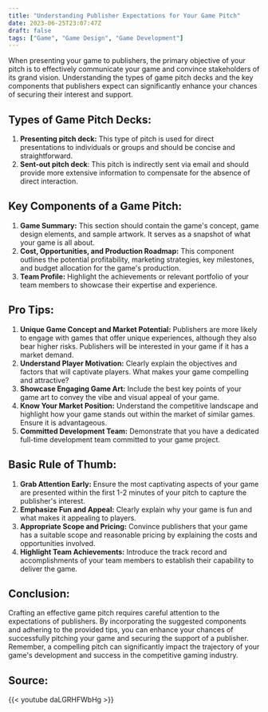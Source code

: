 ```yaml
---
title: "Understanding Publisher Expectations for Your Game Pitch"
date: 2023-06-25T23:07:47Z
draft: false
tags: ["Game", "Game Design", "Game Development"]
---
```


When presenting your game to publishers, the primary objective of your pitch is to effectively communicate your game and convince stakeholders of its grand vision. Understanding the types of game pitch decks and the key components that publishers expect can significantly enhance your chances of securing their interest and support.

## Types of Game Pitch Decks:

1. **Presenting pitch deck:** This type of pitch is used for direct presentations to individuals or groups and should be concise and straightforward.
2. **Sent-out pitch deck**: This pitch is indirectly sent via email and should provide more extensive information to compensate for the absence of direct interaction.

## Key Components of a Game Pitch:

1. **Game Summary:** This section should contain the game's concept, game design elements, and sample artwork. It serves as a snapshot of what your game is all about.
2. **Cost, Opportunities, and Production Roadmap:** This component outlines the potential profitability, marketing strategies, key milestones, and budget allocation for the game's production.
3. **Team Profile:** Highlight the achievements or relevant portfolio of your team members to showcase their expertise and experience.

## Pro Tips:

1. **Unique Game Concept and Market Potential:** Publishers are more likely to engage with games that offer unique experiences, although they also bear higher risks. Publishers will be interested in your game if it has a market demand.
2. **Understand Player Motivation:** Clearly explain the objectives and factors that will captivate players. What makes your game compelling and attractive?
3. **Showcase Engaging Game Art:** Include the best key points of your game art to convey the vibe and visual appeal of your game.
4. **Know Your Market Position:** Understand the competitive landscape and highlight how your game stands out within the market of similar games. Ensure it is advantageous.
5. **Committed Development Team:** Demonstrate that you have a dedicated full-time development team committed to your game project.

## Basic Rule of Thumb:

1. **Grab Attention Early:** Ensure the most captivating aspects of your game are presented within the first 1-2 minutes of your pitch to capture the publisher's interest.
2. **Emphasize Fun and Appeal:** Clearly explain why your game is fun and what makes it appealing to players.
3. **Appropriate Scope and Pricing:** Convince publishers that your game has a suitable scope and reasonable pricing by explaining the costs and opportunities involved.
4. **Highlight Team Achievements:** Introduce the track record and accomplishments of your team members to establish their capability to deliver the game.

## Conclusion:

Crafting an effective game pitch requires careful attention to the expectations of publishers. By incorporating the suggested components and adhering to the provided tips, you can enhance your chances of successfully pitching your game and securing the support of a publisher. Remember, a compelling pitch can significantly impact the trajectory of your game's development and success in the competitive gaming industry.

## Source:
{{< youtube daLGRHFWbHg >}}